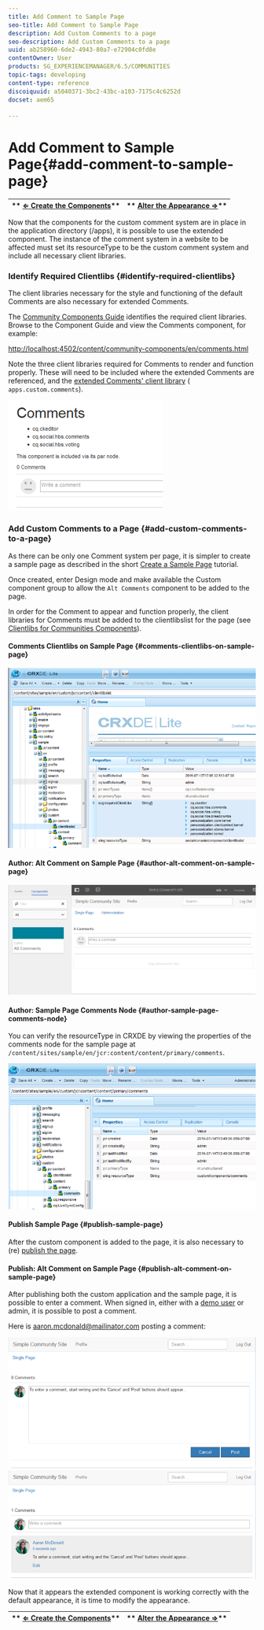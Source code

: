 ```yaml
---
title: Add Comment to Sample Page
seo-title: Add Comment to Sample Page
description: Add Custom Comments to a page
seo-description: Add Custom Comments to a page
uuid: ab258960-6de2-4943-80a7-e72904c0fd8e
contentOwner: User
products: SG_EXPERIENCEMANAGER/6.5/COMMUNITIES
topic-tags: developing
content-type: reference
discoiquuid: a5040371-3bc2-43bc-a103-7175c4c6252d
docset: aem65

---
```


# Add Comment to Sample Page{#add-comment-to-sample-page}

| ** [⇐ Create the Components](/communities/using/extend-create-components.md)** |** [Alter the Appearance ⇒](../../communities/using/extend-alter-appearance.md)** |
|---|---|

Now that the components for the custom comment system are in place in the application directory (/apps), it is possible to use the extended component. The instance of the comment system in a website to be affected must set its resourceType to be the custom comment system and include all necessary client libraries.

### Identify Required Clientlibs {#identify-required-clientlibs}

The client libraries necessary for the style and functioning of the default Comments are also necessary for extended Comments.

The [Community Components Guide](/communities/using/components-guide.md) identifies the required client libraries. Browse to the Component Guide and view the Comments component, for example:

[http://localhost:4502/content/community-components/en/comments.html](http://localhost:4502/content/community-components/en/comments.html)

Note the three client libraries required for Comments to render and function properly. These will need to be included where the extended Comments are referenced, and the [extended Comments' client library](/communities/using/extend-create-components.md#create-a-client-library-folder) ( `apps.custom.comments`).

![](assets/chlimage_1-79.png)

### Add Custom Comments to a Page {#add-custom-comments-to-a-page}

As there can be only one Comment system per page, it is simpler to create a sample page as described in the short [Create a Sample Page](/communities/using/create-sample-page.md) tutorial.

Once created, enter Design mode and make available the Custom component group to allow the `Alt Comments` component to be added to the page.

In order for the Comment to appear and function properly, the client libraries for Comments must be added to the clientlibslist for the page (see [Clientlibs for Communities Components](../../communities/using/clientlibs.md)).

#### Comments Clientlibs on Sample Page {#comments-clientlibs-on-sample-page}

![Comments Clientlibs on Sample Page](assets/chlimage_1-80.png)

#### Author: Alt Comment on Sample Page {#author-alt-comment-on-sample-page}

![Alt Comment on Sample Page](assets/chlimage_1-81.png)

#### Author: Sample Page Comments Node {#author-sample-page-comments-node}

You can verify the resourceType in CRXDE by viewing the properties of the comments node for the sample page at `/content/sites/sample/en/jcr:content/content/primary/comments`.

![](assets/chlimage_1-82.png)

#### Publish Sample Page {#publish-sample-page}

After the custom component is added to the page, it is also necessary to (re) [publish the page](../../communities/using/sites-console.md#publishing-the-site).

#### Publish: Alt Comment on Sample Page {#publish-alt-comment-on-sample-page}

After publishing both the custom application and the sample page, it is possible to enter a comment. When signed in, either with a [demo user](/communities/using/tutorials.md#demo-users) or admin, it is possible to post a comment.

Here is aaron.mcdonald@mailinator.com posting a comment:

![](assets/chlimage_1-83.png) ![](assets/chlimage_1-84.png)

Now that it appears the extended component is working correctly with the default appearance, it is time to modify the appearance.

| ** [⇐ Create the Components](/communities/using/extend-create-components.md)** |** [Alter the Appearance ⇒](../../communities/using/extend-alter-appearance.md)** |
|---|---|

